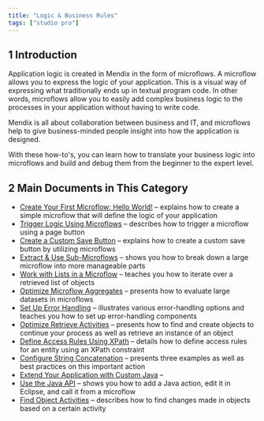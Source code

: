 ```yaml
---
title: "Logic & Business Rules"
tags: ["studio pro"]
---
```


## 1 Introduction 

Application logic is created in Mendix in the form of microflows. A microflow allows you to express the logic of your application. This is a visual way of expressing what traditionally ends up in textual program code. In other words, microflows allow you to easily add complex business logic to the processes in your application without having to write code.

Mendix is all about collaboration between business and IT, and microflows help to give business-minded people insight into how the application is designed.

With these how-to's, you can learn how to translate your business logic into microflows and build and debug them from the beginner to the expert level.

## 2 Main Documents in This Category

* [Create Your First Microflow: Hello World!](create-your-first-microflow-hello-world) – explains how to create a simple microflow that will define the logic of your application
* [Trigger Logic Using Microflows](triggering-logic-using-microflows) – describes how to trigger a microflow using a page button
* [Create a Custom Save Button](create-a-custom-save-button) – explains how to create a custom save button by utilizing microflows
* [Extract & Use Sub-Microflows](extract-and-use-sub-microflows) – shows you how to break down a large microflow into more manageable parts
* [Work with Lists in a Microflow](working-with-lists-in-a-microflow) – teaches you how to iterate over a retrieved list of objects
* [Optimize Microflow Aggregates](optimizing-microflow-aggregates) – presents how to evaluate large datasets in microflows
* [Set Up Error Handling](set-up-error-handling) – illustrates various error-handling options and teaches you how to set up error-handling components
* [Optimize Retrieve Activities](optimizing-retrieve-activities) – presents how to find and create objects to continue your process as well as retrieve an instance of an object
* [Define Access Rules Using XPath](define-access-rules-using-xpath) – details how to define access rules for an entity using an XPath constraint
* [Configure String Concatenation](string-concatenation) – presents three examples as well as best practices on this important action
* [Extend Your Application with Custom Java](extending-your-application-with-custom-java) – 
* [Use the Java API](java-api-tutorial) – shows you how to add a Java action, edit it in Eclipse, and call it from a microflow
* [Find Object Activities](finding-object-activities) – describes how to find changes made in objects based on a certain activity
